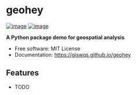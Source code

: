 # geohey


[![image](https://img.shields.io/pypi/v/geohey.svg)](https://pypi.python.org/pypi/geohey)
[![image](https://img.shields.io/conda/vn/conda-forge/geohey.svg)](https://anaconda.org/conda-forge/geohey)


**A Python package demo for geospatial analysis**


-   Free software: MIT License
-   Documentation: https://giswqs.github.io/geohey
    

## Features

-   TODO
